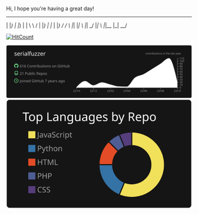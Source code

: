Hi, I hope you're having a great day! 

 ___   ___   _   _      ___   ____  ___   ___  
| |_) | |_) | | \ \  / | |_) | |_  | |_) / / \ 
|_|   |_| \ |_|  \_\/  |_| \ |_|__ |_|   \_\_/ 




[![HitCount](https://hits.dwyl.com/serialfuzzer/serialfuzzer.svg?style=flat-square)](http://hits.dwyl.com/serialfuzzer/serialfuzzer)




[![](https://raw.githubusercontent.com/serialfuzzer/stats/master/profile-summary-card-output/dark/0-profile-details.svg)](https://github.com/vn7n24fzkq/github-profile-summary-cards)
[![](https://raw.githubusercontent.com/serialfuzzer/stats/master/profile-summary-card-output/dark/1-repos-per-language.svg)](https://github.com/vn7n24fzkq/github-profile-summary-cards) 
